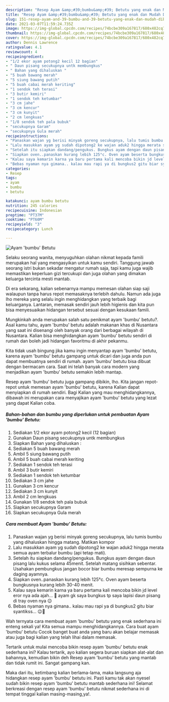 ```yaml
---
description: "Resep Ayam &amp;#39;bumbu&amp;#39; Betutu yang enak dan Mudah Dibuat"
title: "Resep Ayam &amp;#39;bumbu&amp;#39; Betutu yang enak dan Mudah Dibuat"
slug: 151-resep-ayam-and-39-bumbu-and-39-betutu-yang-enak-dan-mudah-dibuat
date: 2021-03-07T11:59:24.735Z
image: https://img-global.cpcdn.com/recipes/74bcbe309a167817/680x482cq70/ayam-bumbu-betutu-foto-resep-utama.jpg
thumbnail: https://img-global.cpcdn.com/recipes/74bcbe309a167817/680x482cq70/ayam-bumbu-betutu-foto-resep-utama.jpg
cover: https://img-global.cpcdn.com/recipes/74bcbe309a167817/680x482cq70/ayam-bumbu-betutu-foto-resep-utama.jpg
author: Dennis Lawrence
ratingvalue: 4.1
reviewcount: 4
recipeingredient:
- "1/2 ekor ayam potong2 kecil 12 bagian"
- " Daun pisang secukupnya untk membungkus"
- " Bahan yang dihaluskan "
- "5 buah bawang merah"
- "5 siung bawang putih"
- "5 buah cabai merah keriting"
- "1 sendok teh terasi"
- "3 butir kemiri"
- "1 sendok teh ketumbar"
- "3 cm jahe"
- "3 cm kencur"
- "3 cm kunyit"
- "2 cm lengkuas"
- "1/8 sendok teh pala bubuk"
- "secukupnya Garam"
- "secukupnya Gula merah"
recipeinstructions:
- "Panaskan wajan yg berisi minyak goreng secukupnya, lalu tumis bumbu yang dihaluskan hingga matang. Matikan kompor"
- "Lalu masukkan ayam yg sudah dipotong2 ke wajan aduk2 hingga merata semua ayam terbalur bumbu (api tetap mati)."
- "Setelah itu siapkan dandang/pengukus. Bungkus ayam dengan daun pisang lalu kukus selama 45menit. Setelah matang sisihkan sebentar. Usahakan pembungkus jangan bocor biar bumbu meresap sempurna ke daging ayamnya."
- "Siapkan oven..panaskan kurang lebih 125°c. Oven ayam beserta bungkusnya kurang lebih 30-40 menit."
- "Kalau saya kemarin karna ya baru pertama kali mencoba bikin jd level eror nya ada ajah... 🤭 ayam gk saya bungkus tp saya lapisi daun pisang di tray oven nya 😉"
- "Bebas nyaman nya gimana.. kalau mau rapi ya di bungkus2 gitu biar syantikss... 😉🤗"
categories:
- Resep
tags:
- ayam
- bumbu
- betutu

katakunci: ayam bumbu betutu 
nutrition: 245 calories
recipecuisine: Indonesian
preptime: "PT37M"
cooktime: "PT60M"
recipeyield: "3"
recipecategory: Lunch

---
```



![Ayam &#39;bumbu&#39; Betutu](https://img-global.cpcdn.com/recipes/74bcbe309a167817/680x482cq70/ayam-bumbu-betutu-foto-resep-utama.jpg)

Selaku seorang wanita, menyuguhkan olahan nikmat kepada famili merupakan hal yang mengasyikan untuk kamu sendiri. Tanggung jawab seorang istri bukan sekadar mengatur rumah saja, tapi kamu juga wajib memastikan keperluan gizi tercukupi dan juga olahan yang dimakan keluarga tercinta mesti mantab.

Di era  sekarang, kalian sebenarnya mampu memesan olahan siap saji walaupun tanpa harus repot memasaknya terlebih dahulu. Namun ada juga lho mereka yang selalu ingin menghidangkan yang terbaik bagi keluarganya. Lantaran, memasak sendiri jauh lebih higienis dan kita pun bisa menyesuaikan hidangan tersebut sesuai dengan kesukaan famili. 



Mungkinkah anda merupakan salah satu penikmat ayam &#39;bumbu&#39; betutu?. Asal kamu tahu, ayam &#39;bumbu&#39; betutu adalah makanan khas di Nusantara yang saat ini disenangi oleh banyak orang dari berbagai wilayah di Nusantara. Kalian bisa menghidangkan ayam &#39;bumbu&#39; betutu sendiri di rumah dan boleh jadi hidangan favoritmu di akhir pekanmu.

Kita tidak usah bingung jika kamu ingin menyantap ayam &#39;bumbu&#39; betutu, karena ayam &#39;bumbu&#39; betutu gampang untuk dicari dan juga anda pun dapat membuatnya sendiri di rumah. ayam &#39;bumbu&#39; betutu bisa dibuat dengan bermacam cara. Saat ini telah banyak cara modern yang menjadikan ayam &#39;bumbu&#39; betutu semakin lebih mantap.

Resep ayam &#39;bumbu&#39; betutu juga gampang dibikin, lho. Kita jangan repot-repot untuk memesan ayam &#39;bumbu&#39; betutu, karena Kalian dapat menyiapkan di rumah sendiri. Bagi Kalian yang mau menghidangkannya, dibawah ini merupakan cara menyajikan ayam &#39;bumbu&#39; betutu yang lezat yang dapat Kalian coba.

<!--inarticleads1-->

##### Bahan-bahan dan bumbu yang diperlukan untuk pembuatan Ayam &#39;bumbu&#39; Betutu:

1. Sediakan 1/2 ekor ayam potong2 kecil (12 bagian)
1. Gunakan  Daun pisang secukupnya untk membungkus
1. Siapkan  Bahan yang dihaluskan :
1. Sediakan 5 buah bawang merah
1. Ambil 5 siung bawang putih
1. Ambil 5 buah cabai merah keriting
1. Sediakan 1 sendok teh terasi
1. Ambil 3 butir kemiri
1. Sediakan 1 sendok teh ketumbar
1. Sediakan 3 cm jahe
1. Gunakan 3 cm kencur
1. Sediakan 3 cm kunyit
1. Ambil 2 cm lengkuas
1. Gunakan 1/8 sendok teh pala bubuk
1. Siapkan secukupnya Garam
1. Siapkan secukupnya Gula merah




<!--inarticleads2-->

##### Cara membuat Ayam &#39;bumbu&#39; Betutu:

1. Panaskan wajan yg berisi minyak goreng secukupnya, lalu tumis bumbu yang dihaluskan hingga matang. Matikan kompor
1. Lalu masukkan ayam yg sudah dipotong2 ke wajan aduk2 hingga merata semua ayam terbalur bumbu (api tetap mati).
1. Setelah itu siapkan dandang/pengukus. Bungkus ayam dengan daun pisang lalu kukus selama 45menit. Setelah matang sisihkan sebentar. Usahakan pembungkus jangan bocor biar bumbu meresap sempurna ke daging ayamnya.
1. Siapkan oven..panaskan kurang lebih 125°c. Oven ayam beserta bungkusnya kurang lebih 30-40 menit.
1. Kalau saya kemarin karna ya baru pertama kali mencoba bikin jd level eror nya ada ajah... 🤭 ayam gk saya bungkus tp saya lapisi daun pisang di tray oven nya 😉
1. Bebas nyaman nya gimana.. kalau mau rapi ya di bungkus2 gitu biar syantikss... 😉🤗




Wah ternyata cara membuat ayam &#39;bumbu&#39; betutu yang enak sederhana ini enteng sekali ya! Kita semua mampu menghidangkannya. Cara buat ayam &#39;bumbu&#39; betutu Cocok banget buat anda yang baru akan belajar memasak atau juga bagi kalian yang telah lihai dalam memasak.

Tertarik untuk mulai mencoba bikin resep ayam &#39;bumbu&#39; betutu enak sederhana ini? Kalau tertarik, ayo kalian segera buruan siapkan alat-alat dan bahannya, kemudian bikin deh Resep ayam &#39;bumbu&#39; betutu yang mantab dan tidak rumit ini. Sangat gampang kan. 

Maka dari itu, ketimbang kalian berlama-lama, maka langsung aja hidangkan resep ayam &#39;bumbu&#39; betutu ini. Pasti kamu tak akan nyesel sudah bikin resep ayam &#39;bumbu&#39; betutu mantab sederhana ini! Selamat berkreasi dengan resep ayam &#39;bumbu&#39; betutu nikmat sederhana ini di tempat tinggal kalian masing-masing,ya!.

